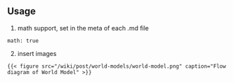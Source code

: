 ## Usage

1. math support, set in the meta of each .md file

```
math: true
```

2. insert images

```
{{< figure src="/wiki/post/world-models/world-model.png" caption="Flow diagram of World Model" >}}
```
